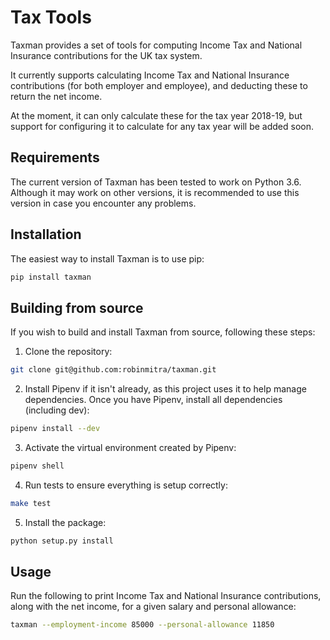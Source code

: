 Tax Tools
=========

Taxman provides a set of tools for computing Income Tax and National Insurance 
contributions for the UK tax system.

It currently supports calculating Income Tax and National Insurance 
contributions (for both employer and employee), and deducting these to return 
the net income. 

At the moment, it can only calculate these for the tax year 2018-19, but 
support for configuring it to calculate for any tax year will be added soon.

Requirements
------------

The current version of Taxman has been tested to work on Python 3.6. 
Although it may work on other versions, it is recommended to use this version 
in case you encounter any problems.

Installation
------------

The easiest way to install Taxman is to use pip:

```bash
pip install taxman
```

Building from source
--------------------

If you wish to build and install Taxman from source, following these steps:

1. Clone the repository:

```bash
git clone git@github.com:robinmitra/taxman.git
```

2. Install Pipenv if it isn't already, as this project uses it to help manage 
dependencies. Once you have Pipenv, install all dependencies (including dev):

```bash
pipenv install --dev
```

3. Activate the virtual environment created by Pipenv:

```bash
pipenv shell
```

4. Run tests to ensure everything is setup correctly:

```bash
make test
```

5. Install the package:

```bash
python setup.py install
```

Usage
-----

Run the following to print Income Tax and National Insurance contributions, 
along with the net income, for a given salary and personal allowance: 

```bash
taxman --employment-income 85000 --personal-allowance 11850
```
